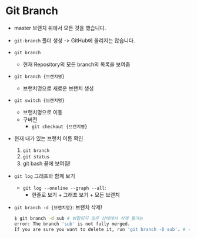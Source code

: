 # Git Branch

- master 브랜치 위에서 모든 것을 했습니다.
- `git-branch` 폴더 생성 -> GitHub에 올리지는 않습니다.
- `git branch`
  - 현재 Repository의 모든 branch의 목록을 보여줌
- `git branch {브랜치명}`
  - 브랜치명으로 새로운 브랜치 생성

- `git switch {브랜치명}`
  - 브랜치명으로 이동
  - 구버전
    - `git checkout {브랜치명}`
- 현재 내가 있는 브랜치 이름 확인
  1. `git branch`
  2. `git status`
  3. git bash 끝에 보여짐!
- `git log` 그래프와 함께 보기
  - `git log --oneline --graph --all`:
    - 한줄로 보기 + 그래프 보기 + 모든 브랜치

- `git branch -d {브랜치명}`: 브랜치 삭제!

  ```bash
  $ git branch -d sub # 병합되지 않은 상태에서 삭제 불가능
  error: The branch 'sub' is not fully merged.
  If you are sure you want to delete it, run 'git branch -D sub'. # -D